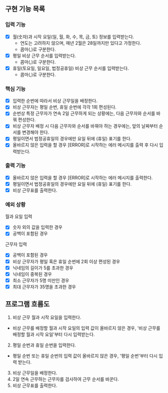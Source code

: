 ## 구현 기능 목록

### 입력 기능

- [x] 월(숫자)과 시작 요일(일, 월, 화, 수, 목, 금, 토) 정보를 입력받는다.
    - 연도는 고려하지 않으며, 매년 2월은 28일까지만 있다고 가정한다.
    - 콤마(,)로 구분한다.
- [x] 평일 비상 근무 순서를 입력받는다.
    - 콤마(,)로 구분한다.
- [x] 휴일(토요일, 일요일, 법정공휴일) 비상 근무 순서를 입력받는다.
    - 콤마(,)로 구분한다.

### 핵심 기능

- [x] 입력한 순번에 따라서 비상 근무일을 배정한다.
- [x] 비상 근무자는 평일 순번, 휴일 순번에 각각 1회 편성된다.
- [x] 순번상 특정 근무자가 연속 2일 근무하게 되는 상황에는, 다음 근무자와 순서를 바꿔 편성한다.
- [x] 비상 근무자 배정 시 다음 근무자와 순서를 바꿔야 하는 경우에는, 앞의 날짜부터 순서를 변경해야 한다.
- [x] 평일이면서 법정공휴일의 경우에만 요일 뒤에 (휴일) 표기를 한다.
- [x] 올바르지 않은 입력을 할 경우 [ERROR]로 시작하는 에러 메시지를 출력 후 다시 입력받는다.

### 출력 기능

- [x] 올바르지 않은 입력을 할 경우 [ERROR]로 시작하는 에러 메시지를 출력한다.
- [x] 평일이면서 법정공휴일의 경우에만 요일 뒤에 (휴일) 표기를 한다.
- [x] 비상 근무표를 출력한다.

### 예외 상황

월과 요일 입력

- [x] 숫자 외의 값을 입력한 경우
- [x] 공백이 포함된 경우

근무자 입력

- [x] 공백이 포함된 경우
- [x] 비상 근무자가 평일 혹은 휴일 순번에 2회 이상 편성된 경우
- [x] 닉네임의 길이가 5를 초과한 경우
- [x] 닉네임이 중복된 경우
- [x] 최소 근무자가 5명 미만인 경우
- [x] 최대 근무자가 35명을 초과한 경우

## 프로그램 흐름도

1. 비상 근무 월과 시작 요일을 입력한다.

- 비상 근무를 배정할 월과 시작 요일의 입력 값이 올바르지 않은 경우, '비상 근무를 배정할 월과 시작 요일'부터 다시 입력받는다.

2. 평일 순번과 휴일 순번을 입력한다.

- 평일 순번 또는 휴일 순번의 입력 값이 올바르지 않은 경우, '평일 순번'부터 다시 입력 받는다.

3. 비상 근무일을 배정한다.
4. 2일 연속 근무하는 근무자를 검사하여 근무 순서를 바꾼다.
5. 비상 근무표를 출력한다.
